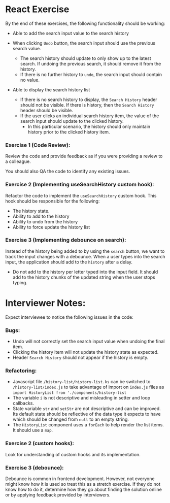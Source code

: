 # React Exercise

By the end of these exercises, the following functionality should be working:

- Able to add the search input value to the search history

- When clicking `Undo` button, the search input should use the previous search value.

  - The search history should update to only show up to the latest search. If undoing the previous search, it should remove it from the history.
  - If there is no further history to `undo`, the search input should contain no value.

- Able to display the search history list
  - If there is no search history to display, the `Search History` header should not be visible. If there is history, then the `Search History` header should be visible.
  - If the user clicks an individual search history item, the value of the search input should update to the clicked history.
    - In this particular scenario, the history should only maintain history prior to the clicked history item.

### Exercise 1 (Code Review):

Review the code and provide feedback as if you were providing a review to a colleague.

You should also QA the code to identify any existing issues.

### Exercise 2 (Implementing useSearchHistory custom hook):

Refactor the code to implement the `useSearchHistory` custom hook. This hook should be responsible for the following:

- The history state.
- Ability to add to the history
- Ability to undo from the history
- Ability to force update the history list

### Exercise 3 (Implementing debounce on search):

Instead of the history being added to by using the `search` button, we want to track the input changes with a debounce. When a user types into the search input, the application should add to the `history` after a delay.

- Do not add to the history per letter typed into the input field. It should add to the history chunks of the updated string when the user stops typing.


# Interviewer Notes:

Expect interviewee to notice the following issues in the code:

### Bugs:

- Undo will not correctly set the search input value when undoing the final item.
- Clicking the history item will not update the history state as expected.
- Header `Search History` should not appear if the history is empty.

### Refactoring:

- Javascript file `/history-list/history-list.ks` can be switched to `/history-list/index.js` to take advantage of import on `index.js` files as `import HistoryList from './components/history-list`
- The variable `i` is not descriptive and misleading in setter and loop callbacks.
- State variable `str` and `setStr` are not descriptive and can be improved. Its default state should be reflective of the data type it expects to have which should be changed from `null` to an empty string.
- The `HistoryList` component uses a `forEach` to help render the list items. It should use a `map`.

### Exercise 2 (custom hooks):

Look for understanding of custom hooks and its implementation.

### Exercise 3 (debounce):

Debounce is common in frontend development. However, not everyone might know how it is used so treat this as a stretch exercise. If they do not know how to do it, determine how they go about finding the solution online or by applying feedback provided by interviewers.
